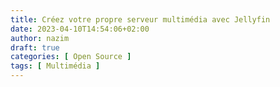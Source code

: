 ```yaml
---
title: Créez votre propre serveur multimédia avec Jellyfin
date: 2023-04-10T14:54:06+02:00
author: nazim
draft: true
categories: [ Open Source ]
tags: [ Multimédia ]
---
```

